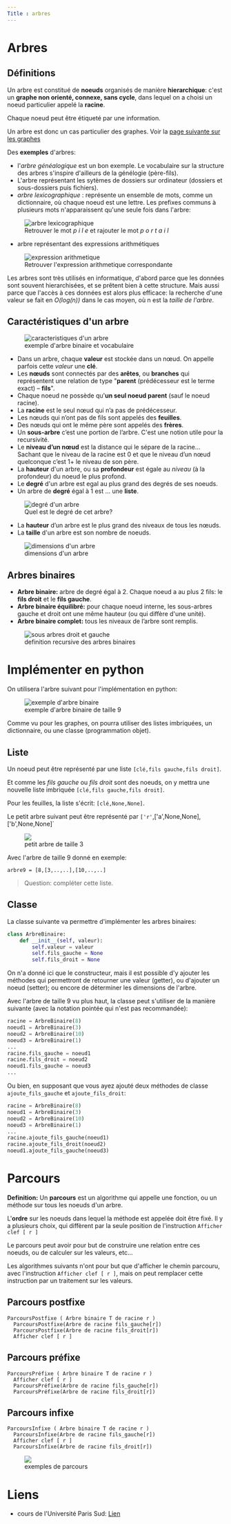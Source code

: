 ```yaml
---
Title : arbres
---
```


# Arbres
## Définitions
Un arbre est constitué de **noeuds** organisés de manière **hierarchique**: c'est un **graphe non orienté, connexe, sans cycle**, dans lequel on a choisi un noeud particulier appelé la **racine**.

Chaque noeud peut être étiqueté  par une information.

Un arbre est donc un cas particulier des graphes. Voir la [page suivante sur les graphes](/docs/NSI/structure/page5/)

Des **exemples** d'arbres:

* l'*arbre généalogique* est un bon exemple. Le vocabulaire sur la structure des arbres s'inspire d'ailleurs de la génélogie (père-fils).
* L'arbre représentant les sytèmes de dossiers sur ordinateur (dossiers et sous-dossiers puis fichiers).
* *arbre lexicographique* : représente un ensemble de mots, comme un dictionnaire, où chaque noeud est une lettre. Les prefixes communs à plusieurs mots n'apparaissent qu'une seule fois dans l'arbre:

<figure>
  <img src="../images/arbre1.png" alt="arbre lexicographique">
  <figcaption>Retrouver le mot <i>p i l e</i> et rajouter le mot <i>p o r t a i l</i></figcaption>
</figure>

* arbre représentant des expressions arithmétiques

<figure>
  <img src="../images/arbre2.png" alt="expression arithmetique">
  <figcaption>Retrouver l'expression arithmetique correspondante</figcaption>
</figure>

Les arbres sont très utilisés en informatique, d'abord parce que les données sont souvent hierarchisées, et se prêtent bien à cette structure. Mais aussi parce que l'accès à ces données est alors plus efficace: la recherche d'une valeur se fait en *O(log(n))* dans le cas moyen, où n est la *taille de l'arbre*.

## Caractéristiques d'un arbre

<figure>
  <img src="../images/arbre3.png" alt="caracteristiques d'un arbre">
  <figcaption>exemple d'arbre binaire et vocabulaire</figcaption>
</figure>

* Dans un arbre, chaque **valeur** est stockée dans un nœud. On appelle parfois cette *valeur* une **clé**.
* Les **nœuds** sont connectés par des **arêtes**, ou **branches** qui représentent une relation de type "**parent** (prédécesseur est le terme exact) – **fils**".
* Chaque noeud ne possède qu'**un seul noeud parent** (sauf le noeud racine).
* La **racine** est le seul nœud qui n’a pas de prédécesseur.
* Les nœuds qui n’ont pas de fils sont appelés des **feuilles**.
* Des nœuds qui ont le même père sont appelés des **frères**.
* Un **sous-arbre** c’est une portion de l’arbre. C'est une notion utile pour la recursivité.
* Le **niveau d’un nœud** est la distance qui le sépare de la racine... Sachant que le niveau de la racine est 0 et que le niveau d’un nœud quelconque c’est 1+ le niveau de son père.
* La **hauteur** d'un arbre, ou sa **profondeur** est égale au *niveau* (à la profondeur) du noeud le plus profond.
* Le **degré** d'un arbre est egal au plus grand des degrés de ses noeuds.
* Un arbre de **degré** égal à 1 est ... une **liste**.

<figure>
  <img src="../images/arbre7.png" alt="degré d'un arbre">
<figcaption>Quel est le degré de cet arbre?</figcaption>
</figure>

* La **hauteur** d’un arbre est le plus grand des niveaux de tous les nœuds.
* La **taille** d'un arbre est son nombre de noeuds.

<figure>
  <img src="../images/arbre5.png" alt="dimensions d'un arbre">
<figcaption>dimensions d'un arbre</figcaption>
</figure>

## Arbres binaires
* **Arbre binaire:** arbre de degré égal à 2. Chaque noeud a au plus 2 fils: le **fils droit** et le **fils gauche**.
* **Arbre binaire équilibré:** pour chaque noeud interne, les sous-arbres gauche et droit ont une même hauteur (ou qui diffère d'une unité).
* **Arbre binaire complet:** tous les niveaux de l’arbre sont remplis.

<figure>
  <img src="../images/arbre4.png" alt="sous arbres droit et gauche">
<figcaption>definition recursive des arbres binaires</figcaption>
</figure>

# Implémenter en python
On utilisera l'arbre suivant pour l'implémentation en python:

<figure>
  <img src="../images/arbre6.png" alt="exemple d'arbre binaire">
<figcaption>exemple d'arbre binaire de taille 9</figcaption>
</figure>

Comme vu pour les graphes, on pourra utiliser des listes imbriquées, un dictionnaire, ou une classe (programmation objet).

## Liste
Un noeud peut être représenté par une liste `[clé,fils gauche,fils droit]`.

Et comme les *fils gauche* ou *fils droit* sont des noeuds, on y mettra une nouvelle liste imbriquée `[clé,fils gauche,fils droit]`.

Pour les feuilles, la liste s'écrit: `[clé,None,None]`.

Le petit arbre suivant peut être représenté par `['r'`,['a',None,None],['b',None,None]` 

<figure>
  <div>
  <img src="../images/arbre8.png">
<figcaption>petit arbre de taille 3</figcaption>
</div>
</figure>

Avec l'arbre de taille 9 donné en exemple:

`arbre9 = [8,[3,..,..],[10,..,..]`

> Question: compléter cette liste.

## Classe
La classe suivante va permettre d'implémenter les arbres binaires:

```python
class ArbreBinaire:
    def __init__(self, valeur):
        self.valeur = valeur
        self.fils_gauche = None
        self.fils_droit = None
```

On n'a donné ici que le constructeur, mais il est possible d'y ajouter les méthodes qui permettront de retourner une valeur (getter), ou d'ajouter un noeud (setter); ou encore de déterminer les dimensions de l'arbre.

Avec l'arbre de taille 9 vu plus haut, la classe peut s'utiliser de la manière suivante (avec la notation pointée qui n'est pas recommandée):

```python
racine = ArbreBinaire(8)
noeud1 = ArbreBinaire(3)
noeud2 = ArbreBinaire(10)
noeud3 = ArbreBinaire(1)
...
racine.fils_gauche = noeud1
racine.fils_droit = noeud2
noeud1.fils_gauche = noeud3
...
```

Ou bien, en supposant que vous ayez ajouté deux méthodes de classe `ajoute_fils_gauche` et `ajoute_fils_droit`:

```python
racine = ArbreBinaire(8)
noeud1 = ArbreBinaire(3)
noeud2 = ArbreBinaire(10)
noeud3 = ArbreBinaire(1)
...
racine.ajoute_fils_gauche(noeud1)
racine.ajoute_fils_droit(noeud2)
noeud1.ajoute_fils_gauche(noeud3)
```





# Parcours
**Definition:** Un **parcours** est un algorithme qui appelle une fonction, ou un méthode sur tous les noeuds d'un arbre.

L'**ordre** sur les noeuds dans lequel la méthode est appelée doit être fixé. Il y a plusieurs choix, qui diffèrent par la seule position de l'instruction `Afficher clef [ r ]`

Le parcours peut avoir pour but de construire une relation entre ces noeuds, ou de calculer sur les valeurs, etc...

Les algorithmes suivants n'ont pour but que d'afficher le chemin parcouru, avec l'instruction `Afficher clef [ r ]`, mais on peut remplacer cette instruction par un traitement sur les valeurs.

## Parcours postfixe

```
ParcoursPostfixe ( Arbre binaire T de racine r ) 
  ParcoursPostfixe(Arbre de racine fils_gauche[r]) 
  ParcoursPostfixe(Arbre de racine fils_droit[r])
  Afficher clef [ r ]
```

## Parcours préfixe

```
ParcoursPréfixe ( Arbre binaire T de racine r ) 
  Afficher clef [ r ]
  ParcoursPréfixe(Arbre de racine fils_gauche[r]) 
  ParcoursPréfixe(Arbre de racine fils_droit[r])
```

## Parcours infixe

```
ParcoursInfixe ( Arbre binaire T de racine r ) 
  ParcoursInfixe(Arbre de racine fils_gauche[r]) 
  Afficher clef [ r ]
  ParcoursInfixe(Arbre de racine fils_droit[r])
```

<figure>
  <img src="../images/arbre10.png">
<figcaption>exemples de parcours</figcaption>
</figure>

# Liens

* cours de l'Université Paris Sud: [Lien](https://www.lri.fr/~hivert/COURS/CFA-L3/06-Arbres.pdf)

